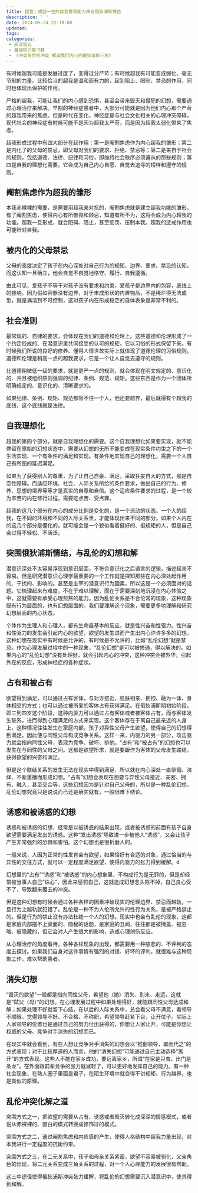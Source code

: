 ```yaml
---
title: 超我：成就一生的自我管束能力来自俄狄浦斯情结
description: ' '
date: 2024-05-24 22:19:08
updated:
tags:
categories:
 - 阅读笔记
 - 基础知识类书籍
 - 《冲突背后的冲突 解读我们内心的俄狄浦斯三角》
---
```

有时候超我可能是发展过度了，变得过分严苛；有时候超我有可能变成弱化、毫无节制的力量。比较恰当的超我是温和而有力的，起到阻止、限制、禁忌的作用，同时也体现出保护的作用。

严格的超我，可能让我们的内心感到恐惧，甚至会带来毁灭和侵犯的幻想，需要通过心理治疗来解决。早期的神经症患者中，大部分可能就是因为他们内心那个严苛的超我带来的焦虑。但是时代在变化，神经症是与社会文化相关的心理冲突障碍，现代社会的神经症有时候可能不是因为超我太严苛，而是因为超我太弱化带来了焦虑。

超我形成过程中有四大部分在起作用：第一是阉割焦虑作为内心超我的雏形；第二是内化了的父母的禁忌，即父母对我们的要求、拒绝、禁忌等；第二是来自于社会的规则，包括道德、法律、纪律和习俗，即维持社会秩序必须遵从的那些规则；第四是自我的理想化需要，它会成为自己内心自愿、自觉去追寻的榜样和遵守的规则。

## 阉割焦虑作为超我的雏形

本我赤裸裸的需要，是需要用超我来对抗的，阉割焦虑就是建立超我功能的雏形。有了阉割焦虑，使得内心有所敬畏和顾忌，知道有所不为，这将会成为内心超我的功能。超我一旦形成，就会阻碍、阻止，甚至惩罚、压制本我。超我的惩戒作用也可能针对自我。

## 被内化的父母禁忌 

父母的态度决定了孩子在内心深处对自己行为的规矩、边界、要求、禁忌的认知。而这认知一旦确立，他会自觉不自觉地恪守、履行、自我遵循。

由此可见，爱孩子不等于对孩子没有要求和约束，爱孩子是边界内的包容，底线上的接纳。因为假如容器没有边界，对于未成形状的内置物品，不是稀烂得无法成型，就是满溢到不可控制，这对孩子内在形成稳定的自体表象是非常不利的。

## 社会准则

最常规的、自律的要求，会体现在我们的道德和伦理上。这些道德和伦理形成了一个约定俗成的、在潜意识里共同接受的认可的规矩，它以习俗的形式保留下来。有时候我们所说的良好的修养、懂得人情世故实际上就体现了道德伦理的习俗规则。道德和伦理是稍高一点的超我要求，它是一个让人自觉去遵守的规则。

比道德稍微低一级的要求，就是更严一点的规则，就会体现在明文规定的、意识化的、并且被组织原则强调的纪律、条例、规范、规矩。这些东西是作为一个团体所明确规定的、意识化的、清晰要求的。

如果纪律、条例、规矩、规范都管不住一个人，他还要越界，最后就得有个超我的底线，这个底线就是法律。

##  自我理想化

超我的第四个部分，就是自我理想化的需要。这个自我理想化如果要实现，就不能停留在原始的幻想状态中，需要从幻想的无所不能变成在现实条件约束之下的一个生活实现、一个有条件的满足和实现。有条件地实现自己的理想化，需要一个人自己有所图的延迟满足。

如果为了获得别人的尊重，为了让自己自豪、满足，采取狂妄自大的方式，那是自恋性障碍。而适应环境、社会、人际关系所给的条件要求，做出自己的行为、修养、思想的境界等等才是真实的自尊和自信。这个适应条件要求的过程，是一个较为辛苦的内在修行过程，需要吃点苦、受点罪。

超我的这几个部分在内心的成分比例是变化的，是一个流动的状态。一个人的超我，在不同的环境和不同的人际关系里，才能体现出来不同的部分。如果个人内在的这几个部分是僵化的，就可能会是一个貌似看着挺好的、挺规矩的人，但是自己会过得不轻松、不活泛。

##  突围俄狄浦斯情结，与乱伦的幻想和解

潜意识深处不太容易浮现到意识层面，不符合意识化之后语言的逻辑，描述起来不容易。但是研究潜意识心理学最重要的一个工作就是探知那些在内心深处起作用的、干扰的、影响的。甚至是主宰的潜意识行为因素，所以这是一个必须面对的话题。它梳理起来有难度，不在于难以理解，而在于需要深刻地沉浸在内心体验之中，这就需要有承受心理煎熬的能力。因为乱伦关系是不合伦常的现象，这种现象既有行为层面的，也有幻想层面的。我们要理解这个现象，需要更多地理解和研究幻想层面的内心状态。

个体作为生理人和心理人，都有生命最基本的反应，就是性兴奋和性驱力。性兴奋和性驱力的发生会引起内心的欲望，欲望的发生进而产生出内心许许多多的幻想。这种幻想在现实中有时候是允许的，有时候是不允许的，比如“乱伦幻想”就是禁忌。作为心理发展过程中的一种现象，“乱伦幻想”是可以被修通，得以解决的。如果内心的“乱伦幻想”没有处理好，就会引起内心的冲突，这种冲突会被外华，引起外在的反应，形成神经症的各种症状。

## 占有和被占有

欲望得到满足，可以通过占有客体，与对方接近，肌肤相亲、拥抱、融为一体、身体相交的方式；也可以通过被所爱的客体占有获得满足。在俄狄浦斯期初始阶段，即三到四岁这个阶段，这种内驱力可以通过占有客体或者被客体占有，而与客体发生联系，进而得到心理满足的方式来实现。这个客体存在于离自己最亲近的人身上，这种情况往往发生在家庭内部，孩子对异性父母产生欲望，使得自己的幻想得到满足，因此便与同性父母构成竞争关系。这样一来，内驱力的另一部分，攻击驱力就会指向同性父母，表现为竞争、破坏、排他。“占有”和“被占有”的幻想也可以发生在与同性的父母之间。这都是欲望所求，就是要跟作为客体的父母发生联结，获得欲望的兴奋和满足。

但是这个联结关系的发生无法在现实中得到满足，所以就在内心深处一直徘徊、演绎、不断重播而形成幻想。“占有”幻想会表现在想要与异性父母接近、亲密、拥有、融入，甚至交合等，这些幻想因为是针对自己父母的，所以是一种乱伦幻想。乱伦幻想究竟只是说说而已还是确实就有，一般很难下结论。

## 诱惑和被诱惑的幻想

诱惑和被诱惑的幻想，经常是以被诱惑的结果出现，或者被诱惑的前面有孩子自身欲望需要满足发出的诱惑。这种“发出诱惑”导致进一步被他人“诱惑”，又会让孩子产生非常强烈的恐惧和害怕。这个幻想也是很折磨人的。

一般来说，人因为正常的性发育会有欲望，如果恰好有合适的对象，通过恰当的与异性的交往方式，就可以一定程度满足欲望，使得内驱力的张力得到缓解。d

幻想里的“占有”“诱惑”和“被诱惑”的内心想象里，不构成行为是无罪的，但是却经常被当事人自己“诛心”，因此来惩罚自己，这就造成幻想念头除不掉，自己良心受不了，导致翻来覆去的冲突。

但是这种幻想有时候会通过各种各样的因素冲破现实的伦理边界、禁忌而越轨，一旦行为上越轨就犯错了。乱伦是一种不为人伦所允许的性行为关系，是被严格禁止的。但是行为的禁止没有办法杜绝一个人的幻想。现实中也会有乱伦的现象，这都是家庭内部摆不上桌面的、隐秘的话题，是家庭的丑闻，往往都是被掩盖、被忽略、被隐藏的，但它会对人产生很大的影响，造成心理创伤反应。

从心理治疗的角度看待，各种各样现象的出现，都需要用一种慈悲的、不评判的态度去探讨。如果我们自身对这件事情有强烈的对错、好坏的评判，就很难与这种现象工作，难以帮助患者。

## 消失幻想

“毁灭的欲望”一般都是指向同性父母，希望他（她）消失、别来、走远，这就是“弑父（母）”的幻想。在心理发展过程中如果处理得好，就能跟同性父母达成和解；如果处理不好就留下心结，在以后的人际关系中，总会看父母不满意，看领导不顺眼，觉得领导不好、不合格、不称职，希望领导赶紧下台，让开位子。实际上人家领导的位置也是通过自己的努力付出获得的，你想让人家让开，可能是你想让权威的父母、竞争对手消失的幻想而已。

在现实中就会看到，有些人想让竞争对手消失的幻想会以“推翻领导，取而代之”的方式表现；对于比较厚道的人而言，他的“消失幻想”可能通过自己主动选择“离开”的方式表现。这些人不能在家乡成功，要远离家乡，所谓“在家是只虫，出门是条龙”。在外面跟前辈竞争的张力就减轻了，可以更好地发挥自己的能力。有一种社会现象，在熟人圈子里面是君子，在陌生环境中就变得不讲规矩、行为越界，也是类似的原理。

##  乱伦冲突化解之道

突围方式之一，把欲望的需要从占有、诱惑或者毁灭转化成深深的情感模式，或者说从赤裸裸的、直白的模式转换成修饰过的模式。

突围方式之二，通过阉割焦虑和内疚感的产生，使得人格结构中超我力量出现，对本我进行一定程度的抗衡约束。

突围方式之三，在二元关系中，孩子和母亲关系紧密，欲望不容易被驯化，父亲角色的出现，将二元关系变成三角关系的过程，对一个人心理能力的发展很有帮助。

这三中途径使得俄狄浦斯冲突张力缓解，将乱伦的幻想需要沉入潜意识中，使其得到和解。
